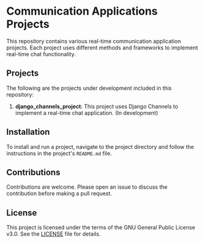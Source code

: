 # Communication Applications Projects

This repository contains various real-time communication application projects. Each project uses different methods and frameworks to implement real-time chat functionality.

## Projects

The following are the projects under development included in this repository:

1. **django_channels_project**: This project uses Django Channels to implement a real-time chat application. (In development)

## Installation

To install and run a project, navigate to the project directory and follow the instructions in the project's `README.md` file.

## Contributions

Contributions are welcome. Please open an issue to discuss the contribution before making a pull request.

## License

This project is licensed under the terms of the GNU General Public License v3.0. See the [LICENSE](LICENSE) file for details.